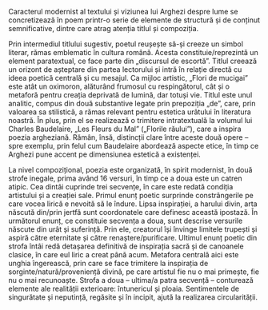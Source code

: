 Caracterul modernist al textului și viziunea lui Arghezi despre lume se concretizează în poem printr-o serie de elemente de structură și de conținut semnificative, dintre care atrag atenția titlul și compoziția.

Prin intermediul titlului sugestiv, poetul reușește să-și creeze un simbol literar, rămas emblematic în cultura română. Acesta constituie/reprezintă un element paratextual, ce face parte din „discursul de escortă”. Titlul creează un orizont de așteptare din partea lectorului și intră în relație directă cu ideea poetică centrală și cu mesajul. Ca mijloc artistic, „Flori de mucigai” este atât un oximoron, alăturând frumosul cu respingătorul, cât și o metaforă pentru creația deprivată de lumină, dar totuși vie. Titlul este unul analitic, compus din două substantive legate prin prepoziția „de”, care, prin valoarea sa stilistică, a rămas relevant pentru estetica urâtului în literatura noastră. În plus, prin el se realizează o trimitere intratextuală la volumul lui Charles Baudelaire, „Les Fleurs du Mal” („Florile răului”), care a inspira poezia argheziană. Rămân, însă, distincții clare între aceste două opere – spre exemplu, prin felul cum Baudelaire abordează aspecte etice, în timp ce Arghezi pune accent pe dimensiunea estetică a existenței.

La nivel compozițional, poezia este organizată, în spirit modernist, în două strofe inegale, prima având 16 versuri, în timp ce a doua este un catren atipic. Cea dintâi cuprinde trei secvențe, în care este redată condiția artistului și a creației sale. Primul enunț poetic surprinde constrângerile pe care vocea lirică e nevoită să le îndure. Lipsa inspirației, a harului divin, arta născută din/prin jertfă sunt coordonatele care definesc această ipostază. În următorul enunț, ce constituie secvența a doua, sunt descrise versurile născute din urât și suferință. Prin ele, creatorul își învinge limitele trupești și aspiră către eternitate și către renaștere/purificare. Ultimul enunț poetic din strofa întâi redă detașarea definitivă de inspirația sacră și de canoanele clasice, în care eul liric a creat până acum. Metafora centrală aici este unghia îngerească, prin care se face trimitere la inspirația de sorginte/natură/proveniență divină, pe care artistul fie nu o mai primește, fie nu o mai recunoaște. Strofa a doua – ultima/a patra secvență – conturează elemente ale realității exterioare: întunericul și ploaia. Sentimentele de singurătate și neputință, regăsite și în incipit, ajută la realizarea circularității.
